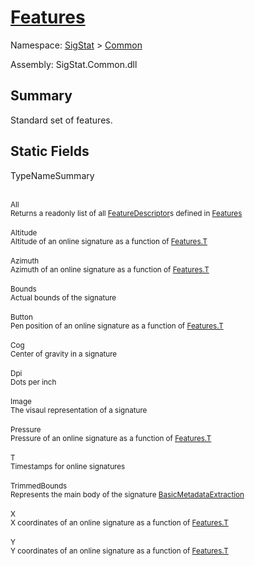 # [Features](./Features.md)

Namespace: [SigStat]() > [Common](./README.md)

Assembly: SigStat.Common.dll

## Summary
Standard set of features.

## Static Fields

TypeNameSummary

<br><sub>All</sub><br><sub>Returns a readonly list of all [FeatureDescriptor](https://github.com/hargitomi97/sigstat/blob/master/docs/md/SigStat/Common/FeatureDescriptor.md)s defined in [Features](https://github.com/hargitomi97/sigstat/blob/master/docs/md/SigStat/Common/Features.md)</sub><br>
<br><sub>Altitude</sub><br><sub>Altitude of an online signature as a function of [Features.T](https://github.com/hargitomi97/sigstat/blob/master/docs/md/SigStat/Common/Features.md)</sub><br>
<br><sub>Azimuth</sub><br><sub>Azimuth of an online signature as a function of [Features.T](https://github.com/hargitomi97/sigstat/blob/master/docs/md/SigStat/Common/Features.md)</sub><br>
<br><sub>Bounds</sub><br><sub>Actual bounds of the signature</sub><br>
<br><sub>Button</sub><br><sub>Pen position of an online signature as a function of [Features.T](https://github.com/hargitomi97/sigstat/blob/master/docs/md/SigStat/Common/Features.md)</sub><br>
<br><sub>Cog</sub><br><sub>Center of gravity in a signature</sub><br>
<br><sub>Dpi</sub><br><sub>Dots per inch</sub><br>
<br><sub>Image</sub><br><sub>The visaul representation of a signature</sub><br>
<br><sub>Pressure</sub><br><sub>Pressure of an online signature as a function of [Features.T](https://github.com/hargitomi97/sigstat/blob/master/docs/md/SigStat/Common/Features.md)</sub><br>
<br><sub>T</sub><br><sub>Timestamps for online signatures</sub><br>
<br><sub>TrimmedBounds</sub><br><sub>Represents the main body of the signature [BasicMetadataExtraction](https://github.com/hargitomi97/sigstat/blob/master/docs/md/SigStat/Common/BasicMetadataExtraction.md)</sub><br>
<br><sub>X</sub><br><sub>X coordinates of an online signature as a function of [Features.T](https://github.com/hargitomi97/sigstat/blob/master/docs/md/SigStat/Common/Features.md)</sub><br>
<br><sub>Y</sub><br><sub>Y coordinates of an online signature as a function of [Features.T](https://github.com/hargitomi97/sigstat/blob/master/docs/md/SigStat/Common/Features.md)</sub><br>


